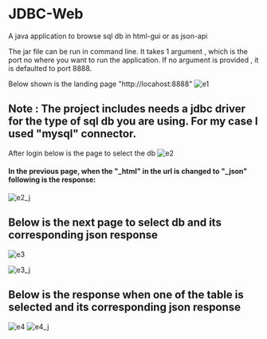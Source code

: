 # JDBC-Web
A java application to browse sql db in html-gui or as json-api

The jar file can be run in command line. It takes 1 argument , which is the port no where you want to run the application.
If no argument is provided , it is defaulted to port 8888.

Below shown is the landing page "http://locahost:8888" 
![e1](https://user-images.githubusercontent.com/20777854/41811676-acd7bb32-7731-11e8-8e90-5f01a46e412f.png)
## Note : The project includes needs a jdbc driver for the type of sql db you are using. For my case I used "mysql" connector.

After login below is the page to select the db
![e2](https://user-images.githubusercontent.com/20777854/41811677-b0290c78-7731-11e8-8caa-79e0e894c829.png)

#### In the previous page, when the "_html" in the url is changed to "_json" following is the response:
![e2_j](https://user-images.githubusercontent.com/20777854/41811678-b4a5831c-7731-11e8-9f57-e27fa1be5831.png)

## Below is the next page to select db and its corresponding json response
![e3](https://user-images.githubusercontent.com/20777854/41811681-b761e924-7731-11e8-9f25-bab1006f2fba.png)

![e3_j](https://user-images.githubusercontent.com/20777854/41811682-bd3d9834-7731-11e8-86f6-04cdc2433f40.png)

## Below is the response when one of the table is selected and its corresponding json response
![e4](https://user-images.githubusercontent.com/20777854/41811684-bfb7e7d6-7731-11e8-996d-1a5e097e03f8.png)
![e4_j](https://user-images.githubusercontent.com/20777854/41811685-c2f94dcc-7731-11e8-9724-c7156eaa0627.png)

